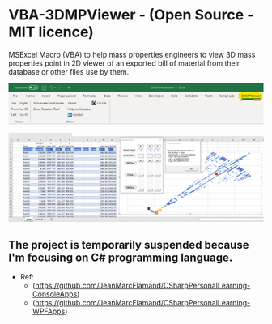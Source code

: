 # VBA-3DMPViewer - (Open Source - MIT licence)
MSExcel Macro (VBA) to help mass properties engineers to view 3D mass properties point in 2D viewer of an exported bill of material from their database or other files use by them.

![alt text](https://github.com/JeanMarcFlamand/VBA--3DMPViewer/blob/master/ScreenShots/3DMPViewerRibbon.png)

![alt text](https://github.com/JeanMarcFlamand/VBA--3DMPViewer/blob/master/ScreenShots/3DMPViewerWorksheet.png)


## The project is temporarily suspended because I'm focusing on  C# programming language.
- Ref:
  - (https://github.com/JeanMarcFlamand/CSharpPersonalLearning-ConsoleApps)
  - (https://github.com/JeanMarcFlamand/CSharpPersonalLearning-WPFApps)
